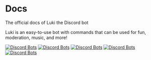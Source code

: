 # Docs
The official docs of Luki the Discord bot

Luki is an easy-to-use bot with commands that can be used for fun, moderation, music, and more!

[![Discord Bots](https://discordbots.org/api/widget/status/365958655926992896.svg)](https://discordbots.org/bot/365958655926992896)
[![Discord Bots](https://discordbots.org/api/widget/servers/365958655926992896.svg)](https://discordbots.org/bot/365958655926992896)
[![Discord Bots](https://discordbots.org/api/widget/upvotes/365958655926992896.svg)](https://discordbots.org/bot/365958655926992896)
[![Discord Bots](https://discordbots.org/api/widget/lib/365958655926992896.svg)](https://discordbots.org/bot/365958655926992896)
[![Discord Bots](https://discordbots.org/api/widget/lib/365958655926992896.svg)](https://discordbots.org/bot/365958655926992896)
